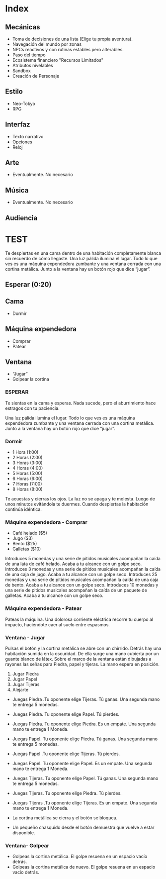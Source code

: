 # Index

## Mecánicas
- Toma de decisiones de una lista (Elige tu propia aventura).
- Navegación del mundo por zonas
- NPCs reactivos y con rutinas estables pero alterables.
- Paso del tiempo
- Ecosistema financiero "Recursos Limitados"
- Atributos nivelables
- Sandbox
- Creación de Personaje

## Estilo
- Neo-Tokyo
- RPG

## Interfaz
- Texto narrativo
- Opciones
- Reloj

## Arte
- Eventualmente. No necesario

## Música
- Eventualmente. No necesario

## Audiencia

# TEST
Te despiertas en una cama dentro de una habitación completamente blanca sin recuerdo de cómo llegaste. Una luz pálida ilumina el lugar. Todo lo que ves es una máquina expendedora zumbante y una ventana cerrada con una cortina metálica. Junto a la ventana hay un botón rojo que dice “jugar”.

## Esperar (0:20)
## Cama
-	Dormir
## Máquina expendedora
-	Comprar
-	Patear
## Ventana
-	“Jugar”
-	Golpear la cortina

### ESPERAR

Te sientas en la cama y esperas. Nada sucede, pero el aburrimiento hace estragos con tu paciencia.

Una luz pálida ilumina el lugar. Todo lo que ves es una máquina expendedora zumbante y una ventana cerrada con una cortina metálica. Junto a la ventana hay un botón rojo que dice “jugar”.

### Dormir
-	1 Hora (1:00)
-	2 Horas (2:00)
-	3 Horas (3:00)
-	4 Horas (4:00)
-	5 Horas (5:00)
-	6 Horas (6:00)
-	7 Horas (7:00)
-	8 Horas (8:00)

Te acuestas y cierras los ojos. La luz no se apaga y te molesta. Luego de unos minutos evitándola te duermes. Cuando despiertas la habitación continúa idéntica.

### Máquina expendedora - Comprar
-	Café helado ($5)
-	Jugo ($3)
-	Bento ($25)
-	Galletas ($10)

Introduces 5 monedas y una serie de pitidos musicales acompañan la caída de una lata de café helado. Acaba a tu alcance con un golpe seco.
Introduces 3 monedas y una serie de pitidos musicales acompañan la caída de una caja de jugo. Acaba a tu alcance con un golpe seco.
Introduces 25 monedas y una serie de pitidos musicales acompañan la caída de una caja de bento. Acaba a tu alcance con un golpe seco.
Introduces 10 monedas y una serie de pitidos musicales acompañan la caída de un paquete de galletas. Acaba a tu alcance con un golpe seco.

### Máquina expendedora - Patear
Pateas la máquina. Una dolorosa corriente eléctrica recorre tu cuerpo al impacto, haciéndote caer al suelo entre espasmos.

### Ventana - Jugar
Pulsas el botón y la cortina metálica se abre con un chirrido. Detrás hay una habitación sumida en la oscuridad. De ella surge una mano cubierta por un guante blanco de látex. Sobre el marco de la ventana están dibujadas a rayones las señas para Piedra, papel y tijeras. La mano espera en posición.
1.	Jugar Piedra 
2.	Jugar Papel
3.	Jugar Tijeras
4.	Alejarte
- Juegas Piedra .Tu oponente elige Tijeras. Tú ganas. Una segunda mano te entrega 5 monedas.
- Juegas Piedra. Tu oponente elige Papel. Tú pierdes.
- Juegas Piedra. Tu oponente elige Piedra. Es un empate. Una segunda mano te entrega 1 Moneda.
- Juegas Papel. Tu oponente elige Piedra. Tú ganas. Una segunda mano te entrega 5 monedas.
- Juegas Papel .Tu oponente elige Tijeras. Tú pierdes.
- Juegas Papel. Tu oponente elige Papel. Es un empate. Una segunda mano te entrega 1 Moneda.
- Juegas Tijeras. Tu oponente elige Papel. Tú ganas. Una segunda mano te entrega 5 monedas.
- Juegas Tijeras. Tu oponente elige Piedra. Tú pierdes.
- Juegas Tijeras .Tu oponente elige Tijeras. Es un empate. Una segunda mano te entrega 1 Moneda.

- La cortina metálica se cierra y el botón se bloquea.

- Un pequeño chasquido desde el botón demuestra que vuelve a estar disponible.

### Ventana- Golpear
- Golpeas la cortina metálica. El golpe resuena en un espacio vacío detrás.
- Golpeas la cortina metálica de nuevo. El golpe resuena en un espacio vacío detrás.
